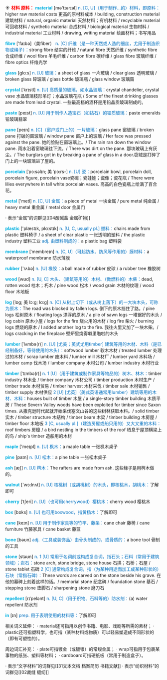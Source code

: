 ☀ <font color="red">**材料 原料：**</font>
<font color="sky blue">**material**</font> [mə'tɪərɪəl] 
<font color="#0070c0">n. [C, U]（用于制作…的）材料，即原料：</font>higher raw material costs 更高的原材料成本 / building, construction material 建筑材料 / natural, organic material 天然材料；有机材料 / recyclable material 可回收材料 / synthetic material 合成材料 / biological material 生物材料 / industrial material 工业材料 / drawing, writing material 绘画材料；书写用品

<font color="sky blue">**fibre**</font> ['faɪbə]（美fiber）
<font color="#0070c0">n. [C] 纤维（是一种天然或人造的细丝，尤用于制造织物或绳子）：</font>strong fibre 结实的纤维 / natural fibre 天然纤维 / synthetic fibre 合成纤维 / wool fibre 羊毛纤维 / carbon fibre 碳纤维 / glass fibre 玻璃纤维 / fibre optics 纤维光学

<font color="sky blue">**glass**</font> [ɡlɑːs] 
<font color="#0070c0">n. [U] 玻璃：</font>a sheet of glass 一片玻璃 / clear glass 透明玻璃 / broken glass 碎玻璃 / glass bottle 玻璃瓶 / glass window 玻璃窗
           
<font color="sky blue">**crystal**</font> [ˈkrɪstl]
<font color="#0070c0">n. [U] 高质量的玻璃，如水晶玻璃：</font>crystal chandelier, crystal vase 水晶玻璃枝形吊灯；水晶玻璃花瓶 / Some of the finest drinking glasses are made from lead crystal. 一些最高档的酒杯是用铅晶质玻璃制成的。
           
<font color="sky blue">**paste**</font> [peɪst]
<font color="#0070c0">n. [U] 用于制作人造宝石（如钻石）的铅质玻璃：</font>paste emeralds 铅玻璃翡翠
           
<font color="sky blue">**pane**</font> [peɪn]
<font color="#0070c0">n. [C]（窗户或门上的）一片玻璃：</font>glass pane 窗玻璃 / broken pane 打破的窗玻璃 / window pane 窗户上的玻璃 / Her face was pressed against the pane. 她的脸贴在窗玻璃上。/ The rain ran down the window pane. 雨水沿着窗玻璃往下流。/ There was dirt on the pane. 那块玻璃上有灰尘。/ The burglars got in by breaking a pane of glass in a door.窃贼是打碎了门上的一块玻璃进了屋的。
           
<font color="sky blue">**porcelain**</font> [ˈpɔ:səlɪn; 美 ˈpɔ:rs-]
<font color="#0070c0">n. [U] 瓷：</font>porcelain bowl, porcelain doll, porcelain figure, porcelain vase瓷碗；瓷娃娃；瓷像；瓷花瓶 / There were lilies everywhere in tall white porcelain vases. 高高的白色瓷瓶上绘满了百合花。

<font color="sky blue">**metal**</font> ['metl] 
<font color="#0070c0">n. [C, U] 金属：</font>a piece of metal 一块金属 / pure metal 纯金属 / heavy metal 重金属 / metal door 金属门

· 表示“金属”的词群见[[04酸碱盐 金属矿物]]

<font color="sky blue">**plastic**</font> ['plæstɪk, plɑːstɪk] 
<font color="#0070c0">n. [U, C, usually pl.] 塑料：</font>chairs made from plastic 塑料椅子 / a sheet of clear plastic 一张透明的塑料 / the plastic industry 塑料工业 <font color="#0070c0">adj. 由塑料制成的：</font>a plastic bag 塑料袋
           
<font color="sky blue">**membrane**</font> [ˈmembreɪn]
<font color="#0070c0">n. [C, U]（可起防水、防风等作用的）膜材料：</font>a waterproof membrane 防水薄膜

<font color="sky blue">**rubber**</font> ['rʌbə] 
<font color="#0070c0">n. [U] 橡胶：</font>a ball made of rubber 皮球 / a rubber tree 橡胶树

<font color="sky blue">**wood**</font> [wʊd] 
<font color="#0070c0">n. [U, C] 木头、（建筑等用的）木材、（做燃料的）木柴：</font>dead, rotten wood 枯木；朽木 / pine wood 松木 / wood grain 木材的纹理 / wood floor 木地板
           
<font color="sky blue">**log**</font> [lɒg; 美 lɔ:g; lɑ:g]
<font color="#0070c0">n. [C] 从树上切下（或从树上落下）的一大块木头，可称为原木：</font>The road was blocked by fallen logs. 倒下的原木挡住了路。/ pine logs 松树原木 / floating logs 漂浮的原木 / a pile of sawn logs 一堆锯好的木头 / log cabin 原木小屋 / logs for the fire 烧火用的木材 / log fire 柴火 / burning logs 燃烧的原木 / I added another log to the fire. 我往火里又加了一块木柴。/ logs cracking in the fireplace 壁炉里烧得噼里啪啦的木头
           
<font color="sky blue">**lumber**</font> [ˈlʌmbə(r)]
<font color="#0070c0">n. [U] [尤美；英式尤用timber] 建筑等用的木材、木料（是已经制备好，等待使用的木头）：</font>softwood lumber 软木木材 / treated lumber 处理过的木材 / scrap lumber 废木料 / lumber mill 木材厂 / lumber yard 木料场 / lumber camp 伐木场 / lumber company 木材公司 / lumber industry 木材行业
           
<font color="sky blue">**timber**</font> [ˈtɪmbə(r)]
<font color="#0070c0">n. 1 [U]（用于建筑或制作家具等物品的）树木、林木：</font>timber industry 林木业 / timber company 木材公司 / timber production 木材生产 / timber trade 木材贸易 / timber harvest 木材采伐 / timber sale 木材销售 / timber supply 木材供应 <font color="#0070c0">2 [U] [尤英]（美式英语通常用lumber）建筑等用的木材、木料：</font>houses built of timber 木屋 / a single-story timber building 木质平房 / These Severn Valley woods have been exploited for timber since Saxon times. 从撒克逊时代起就开始采伐塞文山谷的这些树林获取木料。/ solid timber 实木 / timber structure 木结构 / timber beam 木梁 / timber building 木房屋 / timber floor 木地板 <font color="#0070c0">3 [C, usually pl.]（建造房屋或船只用的）又大又重的木料：</font>roof timbers 房檩 / a bird nestling in the timbers of the roof 栖息于屋顶横梁上的鸟 / ship's timber 造船用的木材

<font color="sky blue">**maple**</font> ['meɪpl] 
<font color="#0070c0">n. [U] 枫木：</font>a maple table 一张枫木桌子

<font color="sky blue">**pine**</font> [paɪn] 
<font color="#0070c0">n. [U] 松木：</font>a pine table 一张松木桌子

<font color="sky blue">**ash**</font> [æʃ] 
<font color="#0070c0">n. [U] 梣木：</font>The rafters are made from ash. 这些椽子是用梣木做的。

<font color="sky blue">**walnut**</font> ['wɔ:lnʌt] 
<font color="#0070c0">n. [U] 核桃树（或胡桃树）的木头，即核桃木，胡桃木：</font>了解即可
           
<font color="sky blue">**cherry**</font> [ˈtʃeri]
<font color="#0070c0">n. [U]（也可用cherrywood）樱桃木：</font>cherry wood 樱桃木

<font color="sky blue">**box**</font> [bɒks] 
<font color="#0070c0">n. [U] 也可用boxwood，指黄杨木：</font>了解即可
           
<font color="sky blue">**cane**</font> [keɪn]
<font color="#0070c0">n. [U] 用于制作家具等的竹竿、藤条：</font>cane chair 藤椅 / cane furniture 竹藤家具 / cane basket 藤篮

<font color="sky blue">**bone**</font> [bəʊn] 
<font color="#0070c0">adj.（工具或装饰品）由骨头制成的，或骨质的：</font>a bone tool 骨制的工具

<font color="sky blue">**stone**</font> [stəʊn] 
<font color="#0070c0">n. 1 [U] 常用于名词前或构成复合词，指石头；石料（常用于建筑领域）；岩石：</font>stone arch, stone bridge, stone house 石拱；石桥；石屋 / stone tablet 石碑 <font color="#0070c0">2 [C] 通常构成复合词，指（为某种用途而加工成某种形状的）石块（常指石碑）：</font>These words are carved on the stone beside his grave. 在他的墓碑上刻着这样的话。/ memorial stone 纪念碑 / foundation stone 基石 / stepping stone 垫脚石 / sharpening stone 磨刀石
                      
<font color="sky blue">**repellent**</font> [rɪˈpelənt]
<font color="#0070c0">n. [U, C]（用于织物、石料等的）防水剂：</font>(a) water repellent 防水剂

<font color="sky blue">**in**</font> [ɪn] 
<font color="#0070c0">prep. 用于表明使用的材料等：</font>了解即可

相关词义延伸：
· material还可指用以创作书籍、电影、戏剧等所需的素材；
· plastic还可指塑料学，也可指（某种材料或物质）可以轻易塑造成不同形状的（即有可塑性的）。

周边词汇补充：
· plate可指镀金（或镀银）的常规金属；
· wrap可指用于包裹某事物的纸张、塑料等材料；
· cardboard可指硬纸板（常用于制造盒子）。

· 表示“文字材料”的词群见[[31文本文档 档案简历 书籍文献]]
· 表示“纺织材料”的词群见[[02裁缝 缝纫]]
